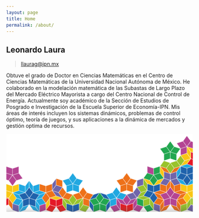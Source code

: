 ```yaml
---
layout: page
title: Home
permalink: /about/
---
```


## Leonardo Laura
> llaurag@ipn.mx

Obtuve el grado de Doctor en Ciencias Matemáticas en el Centro de Ciencias Matemáticas de la Universidad Nacional Autónoma de México. He colaborado en la modelación matemática de las Subastas de Largo Plazo del Mercado Eléctrico Mayorista a cargo del Centro Nacional de Control de Energía. Actualmente soy académico de la Sección de Estudios de Posgrado e Investigación de la Escuela Superior de Economía-IPN. Mis áreas de interés incluyen los sistemas dinámicos, problemas de control óptimo, teoría de juegos, y sus aplicaciones a la dinámica de mercados y gestión optima de recursos.

![alt text](/public/img/WebP.png)
